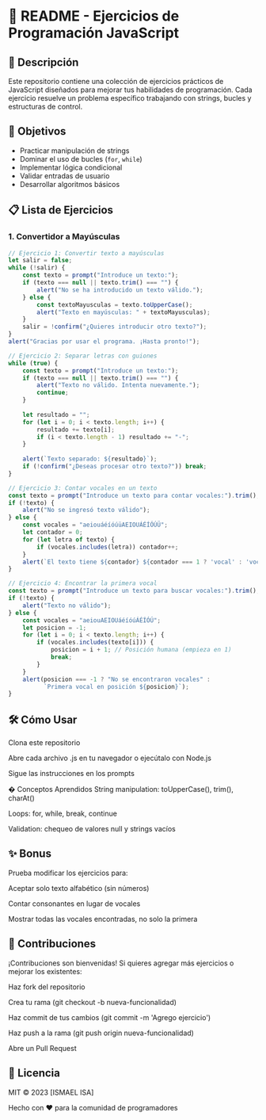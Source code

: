 # 📝 README - Ejercicios de Programación JavaScript

## 📌 Descripción
Este repositorio contiene una colección de ejercicios prácticos de JavaScript diseñados para mejorar tus habilidades de programación. Cada ejercicio resuelve un problema específico trabajando con strings, bucles y estructuras de control.

## 🎯 Objetivos
- Practicar manipulación de strings
- Dominar el uso de bucles (`for`, `while`)
- Implementar lógica condicional
- Validar entradas de usuario
- Desarrollar algoritmos básicos

## 📋 Lista de Ejercicios

### 1. Convertidor a Mayúsculas
```javascript
// Ejercicio 1: Convertir texto a mayúsculas
let salir = false;
while (!salir) {
    const texto = prompt("Introduce un texto:");
    if (texto === null || texto.trim() === "") {
        alert("No se ha introducido un texto válido.");
    } else {
        const textoMayusculas = texto.toUpperCase();
        alert("Texto en mayúsculas: " + textoMayusculas);
    }
    salir = !confirm("¿Quieres introducir otro texto?");
}
alert("Gracias por usar el programa. ¡Hasta pronto!");

// Ejercicio 2: Separar letras con guiones
while (true) {
    const texto = prompt("Introduce un texto:");
    if (texto === null || texto.trim() === "") {
        alert("Texto no válido. Intenta nuevamente.");
        continue;
    }
    
    let resultado = "";
    for (let i = 0; i < texto.length; i++) {
        resultado += texto[i];
        if (i < texto.length - 1) resultado += "-";
    }
    
    alert(`Texto separado: ${resultado}`);
    if (!confirm("¿Deseas procesar otro texto?")) break;
}

// Ejercicio 3: Contar vocales en un texto
const texto = prompt("Introduce un texto para contar vocales:").trim();
if (!texto) {
    alert("No se ingresó texto válido");
} else {
    const vocales = "aeiouáéíóúüAEIOUÁÉÍÓÚÜ";
    let contador = 0;
    for (let letra of texto) {
        if (vocales.includes(letra)) contador++;
    }
    alert(`El texto tiene ${contador} ${contador === 1 ? 'vocal' : 'vocales'}`);
}

// Ejercicio 4: Encontrar la primera vocal
const texto = prompt("Introduce un texto para buscar vocales:").trim();
if (!texto) {
    alert("Texto no válido");
} else {
    const vocales = "aeiouAEIOUáéíóúÁÉÍÓÚ";
    let posicion = -1;
    for (let i = 0; i < texto.length; i++) {
        if (vocales.includes(texto[i])) {
            posicion = i + 1; // Posición humana (empieza en 1)
            break;
        }
    }
    alert(posicion === -1 ? "No se encontraron vocales" : 
          `Primera vocal en posición ${posicion}`);
} 
```
 ## 🛠️ Cómo Usar
Clona este repositorio

Abre cada archivo .js en tu navegador o ejecútalo con Node.js

Sigue las instrucciones en los prompts

� Conceptos Aprendidos
String manipulation: toUpperCase(), trim(), charAt()

Loops: for, while, break, continue

Validation: chequeo de valores null y strings vacíos

## ✨ Bonus
Prueba modificar los ejercicios para:

Aceptar solo texto alfabético (sin números)

Contar consonantes en lugar de vocales

Mostrar todas las vocales encontradas, no solo la primera

## 🤝 Contribuciones
¡Contribuciones son bienvenidas! Si quieres agregar más ejercicios o mejorar los existentes:

Haz fork del repositorio

Crea tu rama (git checkout -b nueva-funcionalidad)

Haz commit de tus cambios (git commit -m 'Agrego ejercicio')

Haz push a la rama (git push origin nueva-funcionalidad)

Abre un Pull Request

## 📜 Licencia
MIT © 2023 [ISMAEL ISA]

Hecho con ❤️ para la comunidad de programadores

